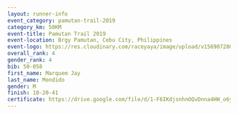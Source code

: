 ```yaml
---
layout: runner-info 
event_category: pamutan-trail-2019 
category_km: 50KM 
event-title: Pamutan Trail 2019 
event-location: Brgy Pamutan, Cebu City, Philippines 
event-logo: https://res.cloudinary.com/raceyaya/image/upload/v1569072806/logo/pamutan-trail_d8abrj.jpg 
overall_rank: 4
gender_rank: 4
bib: 50-058
first_name: Marquem Jay
last_name: Mondido
gender: M
finish: 10-20-41
certificate: https://drive.google.com/file/d/1-F6IKdjsnhnOQvDnna4HW_o6yzBb8ojr/view?usp=sharing
---
```

